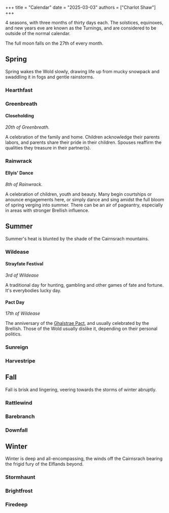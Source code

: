 +++
title = "Calendar"
date = "2025-03-03"
authors = ["Charlot Shaw"]
+++

4 seasons, with three months of thirty days each. The solstices, equinoxes, and new years eve are known as the Turnings, and are considered to be outside of the normal calendar.

<!-- more -->

The full moon falls on the 27th of every month.

## Spring

Spring wakes the Wold slowly, drawing life up from mucky snowpack and swaddling it in fogs and gentle rainstorms.

### Hearthfast

### Greenbreath

#### Closeholding

*20th of Greenbreath.*

A celebration of the family and home. Children acknowledge their parents labors, and parents share their pride in their children. Spouses reaffirm the qualities they treasure in their partner(s).

### Rainwrack

#### Ellyis' Dance

*8th of Rainwrack.*

A celebration of children, youth and beauty. Many begin courtships or anounce engagements here, or simply dance and sing amidst the full bloom of spring verging into summer. There can be an air of pageantry, especially in areas with stronger Brellish influence.


## Summer

Summer's heat is blunted by the shade of the Cairnsrach mountains.

### Wildease

#### Strayfate Festival
*3rd of Wildease*

A traditional day for hunting, gambling and other games of fate and fortune. It's everybodies lucky day.

#### Pact Day

*17th of Wildease*

The anniversary of the [Ghalstrae Pact](@/almanac/holds.md#ghalstrae-pact), and usually celebrated by the Brellish. Those of the Wold usually dislike it, depending on their personal politics.

### Sunreign

### Harvestripe

## Fall

Fall is brisk and lingering, veering towards the storms of winter abruptly.

### Rattlewind

### Barebranch

### Downfall

## Winter

Winter is deep and all-encompassing, the winds off the Cairnsrach bearing the frigid fury of the Elflands beyond.

### Stormhaunt

### Brightfrost

### Firedeep